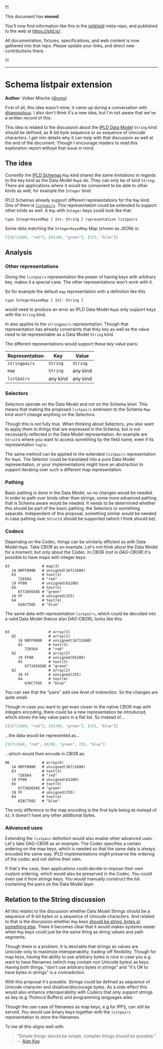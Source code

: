 
!!!

This document has **moved**.

You'll now find information like this in the [ipld/ipld](https://github.com/ipld/ipld/) meta-repo,
and published to the web at https://ipld.io/ .

All documentation, fixtures, specifications, and web content is now gathered into that repo.
Please update your links, and direct new contributions there.

!!!

----

Schema listpair extension
=========================

**Author**: Volker Mische ([@vmx])

First of all, this idea wasn't mine, it came up during a conversation with [@ianopolous]. I also don't think it's a new idea, but I'm not aware that we've a written record of this.

This idea is related to the discussion about the [IPLD Data Model] `String` kind should be defined, as 8-bit byte sequence or as sequence of Unicode characters. I get into details why it can help with that discussion as well at the end of the document. Though I encourage readers to read this exploration report without that issue in mind.


The idea
--------

Currently the [IPLD Schemas] `Map` kind shares the same limitations in regards to the key kind as the Data Model `Map`s do. They can only be of kind `String`. There are applications where it would be convenient to be able to other kinds as well, for example the `Integer` kind.

IPLD Schemas already support different representations for the `Map` kind. One of them is [`listpairs`]. This representation could be extended to support other kinds as well. A `Map` with `Integer` keys could look like that:

```ipldsch
type IntegerKeyedMap { Int: String } representation listpairs
```

Some data matching the `IntegerKeyedMap` Map (shown as JSON) is:

```json
[[16711680, "red"], [65280, "green"], [255, "blue"]]
```


Analysis
--------

### Other representations

Giving the `listpairs` representation the power of having keys with arbitrary key, makes it a special case. The other representations won't work with it.

So for example the default `map` representation with a definition like this

```ipldsch
type IntegerKeyedMap { Int: String }
```

would need to produce an error as IPLD Data Model `Map`s only support keys with the `String` kind.

In also applies to the `stringpairs` representation. Though that representation has already constraints that they key as well as the value need to be representable as a Data Model `String` kind.

The different representations would support these key value pairs:

| Representation | Key      | Value    |
| -------------- | -------- | -------- |
| `stringpairs`  | `String` | `String` |
| `map`          | `String` | any kind |
| `listpairs`    | any kind | any kind |


### Selectors

Selectors operate on the Data Model and not on the Schema level. This means that making the proposed `listpairs` extension to the Schema `Map` kind won't change anything on the Selectors.

Though this is not fully true. When thinking about Selectors, you also want to apply them to things that are expressed in the Schema, but is not necessarily reflected in the Data Model representation. An example are `Struct`s where you want to access something by the field name, even if its representation `tuple`.

The same method can be applied to the extended `listpairs` representation for `Map`s. The Selector could be translated into a pure Data Model representation, or your implementations might have an abstraction to support iterating over such a different map representation.


### Pathing

Basic pathing is done in the Data Model, so no changes would be needed. In order to path over kinds other than strings, some more advanced pathing that is Schema aware would be needed. It needs to be determined whether this should be part of the basic pathing, the Selectors or something separate. Independent of this proposal, something similar would be needed in case pathing over `Struct`s should be supported (which I think should be).


### Codecs

Depending on the Codec, things can be similarly efficient as with Data Model `Map`s. Take CBOR as an example. Let's not think about the Data Model for a moment, but only about the Codec. In CBOR (not in *DAG-CBOR*) it's possible to have maps with integer keys:

```
A3               # map(3)
   1A 00FF0000   # unsigned(16711680)
   63            # text(3)
      726564     # "red"
   19 FF00       # unsigned(65280)
   65            # text(5)
      677265656E # "green"
   18 FF         # unsigned(255)
   64            # text(4)
      626C7565   # "blue"
```

The same data with representation `listpairs`, which could be decoded into a valid Data Model (hence also *DAG-CBOR*), looks like this:


```

83                  # array(3)
   82               # array(2)
      1A 00FF0000   # unsigned(16711680)
      63            # text(3)
         726564     # "red"
   82               # array(2)
      19 FF00       # unsigned(65280)
      65            # text(5)
         677265656E # "green"
   82               # array(2)
      18 FF         # unsigned(255)
      64            # text(4)
         626C7565   # "blue"
```

You can see that the "pairs" add one level of indirection. So the changes are quite small.

Though in case you want to get even closer to the native CBOR map with integers encoding, there could be a new representation be introduced, which stores the key value pairs in a flat list. So instead of…

```json
[[16711680, "red"], [65280, "green"], [255, "blue"]]
```

…the data would be represented as…

```json
[16711680, "red", 65280, "green", 255, "blue"]
```

…which would then encode in CBOR as:


```
86               # array(6)
   1A 00FF0000   # unsigned(16711680)
   63            # text(3)
      726564     # "red"
   19 FF00       # unsigned(65280)
   65            # text(5)
      677265656E # "green"
   18 FF         # unsigned(255)
   64            # text(4)
      626C7565   # "blue"
```

The only difference to the map encoding is the first byte being `86` instead of `A3`, it doesn't have any other additional bytes.


### Advanced uses

Extending the `listpair` definition would also enable other advanced uses. Let's take DAG-CBOR as an example. The Codec specifies a certain ordering on the map keys, which is needed so that the same data is always encoded the same way. IPLD implementations might preserve the ordering of the codec and not define their own.

If that's the case, then applications could decide to impose their own custom ordering, which would also be preserved in the Codec. You could even use it from strings keys. You would manually construct the list containing the pairs on the Data Model layer.


Relation to the String discussion
---------------------------------

All this relates to the discussion whether Data Model Strings should be a sequence of 8-bit bytes or a sequence of Unicode characters. And related to that is the discussion whether `Map` keys [should be string, bytes or something else]. There it becomes clear that it would makes systems easier when `Map` keys could just be the same thing as string values and path segments.

Though there is a problem. It is desirable that strings as values are Unicode-only to maximize interoperability, trading-off flexibility. Though for map keys, having the ability to use arbitrary bytes is nice in case you e.g. want to have filenames (which may contain non Unicode bytes) as keys. Having both things, "don't use arbitrary bytes in strings" and "it's OK to have bytes in strings" is a contradiction.

With this proposal it's possible. Strings could be defined as sequence of Unicode character and disallow/discourage bytes. As a side-effect this would also enhance interoperability with Codecs that only support strings as key (e.g. Protocol Buffers) and programming languages alike.

Though the use-case of filenames as map keys, e.g for IPFS, can still be served. You would use binary keys together with the `listpairs` representation to store the filenames.

To me all this aligns well with:

 > "Simple things should be simple, complex things should be possible."
 > -- [Alan Kay]


[@vmx]: https://github.com/vmx
[@ianopolous]: https://github.com/ianopolous
[IPLD Data Model]: https://specs.ipld.io/data-model-layer/data-model.html
[IPLD Schemas]: https://specs.ipld.io/schemas/
[`listpairs`]: https://specs.ipld.io/schemas/representations.html#map-listpairs-representation
[should be string, bytes or something else]: https://hackmd.io/79okuu4eQoedhpmgVbZboA?view
[Alan Kay]: https://www.quora.com/What-is-the-story-behind-Alan-Kay-s-adage-Simple-things-should-be-simple-complex-things-should-be-possible/answer/Alan-Kay-11
